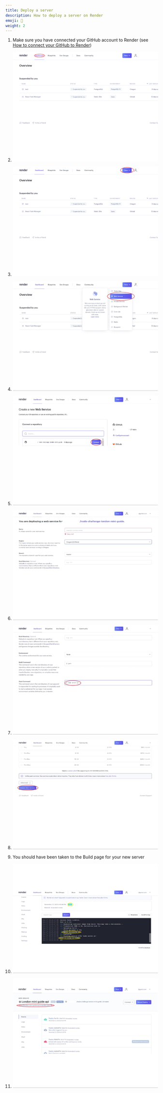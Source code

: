 ```yaml
---
title: Deploy a server
description: How to deploy a server on Render
emoji: 🍦
weight: 2
---
```


1. Make sure you have connected your GitHub account to Render (see [How to connect your GitHub to Render](connecting-github.md))

2. ![Render dashboard](render-dashboard.png "Log into the Render dashboard")

3. ![New + button on dashboard](dashboard-new-button.png "Click on the New + button")

4. ![Select Web Service from the New + button dropdown](new-web-service.jpg "Click on Web Service from the dropdown list")

5. ![Connect repo to Render](connect-repo.jpg "Select your repo to connect to Render by clicking on the Connect button")

6. ![Name the new web service](name-web-service.jpg "Fill out the Name field, which will be used to label the server within Render")

7. ![Provide a Start Command field for the new web service](start-command.jpg "Provide a Start Command field. This should be in the format `node YOUR_FILENAME.js`, it is likely `node server.js`")

8. ![Create the server by clicking on the Create Web Service button](create-web-service.jpg "Create your new server by clicking on the Create Web Service button")

9. You should have been taken to the Build page for your new server

10. ![Wait for the build to complete](build-successful.jpg "Wait for the build to complete. It should display **Build successful** as well as **Live**")

11. ![URL to the newly deployed server at the top of the Web Service page](url-to-deployed-web-service.jpg "You can view your newly deployed server by clicking the URL at the top of Web Service page")
